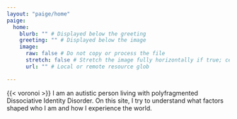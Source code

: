 ```yaml
---
layout: "paige/home"
paige:
  home:
    blurb: "" # Displayed below the greeting
    greeting: "" # Displayed below the image
    image:
      raw: false # Do not copy or process the file
      stretch: false # Stretch the image fully horizontally if true; center the image otherwise
      url: "" # Local or remote resource glob

---
```


{{< voronoi >}}
I am an autistic person living with polyfragmented Dissociative Identity Disorder. On this site, I try to understand what factors shaped who I am and how I experience the world. 

